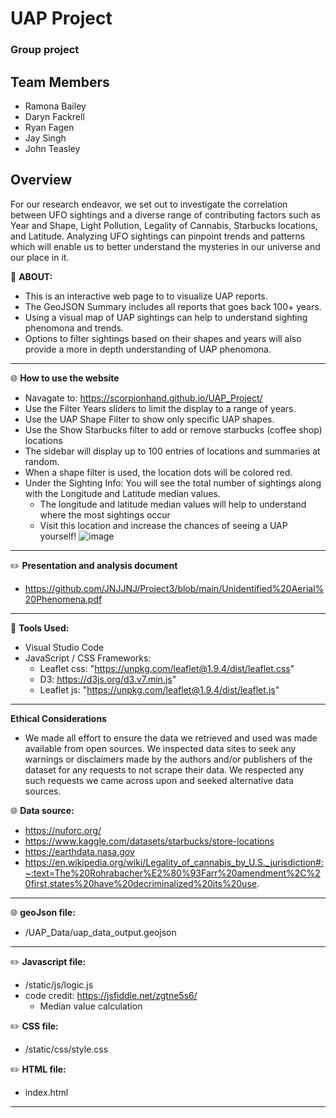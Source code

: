 # UAP Project
### Group project

## Team Members
- Ramona Bailey
- Daryn Fackrell
- Ryan Fagen
- Jay Singh
- John Teasley

## Overview
For our research endeavor, we set out to investigate the correlation between  UFO sightings  and a diverse range of contributing factors such as Year and Shape, Light Pollution, Legality of Cannabis, Starbucks locations, and Latitude. Analyzing UFO sightings can pinpoint trends and patterns which will enable  us to better understand the mysteries in our universe and our place in it. 

:memo:
**ABOUT:**
  - This is an interactive web page to to visualize UAP reports.
  - The GeoJSON Summary includes all reports that  goes back 100+ years.
  - Using a visual map of UAP sightings can help to understand sighting phenomona and trends.
  - Options to filter sightings based on their shapes and years will also provide a more in depth understanding of UAP phenomona. 
 
---
:globe_with_meridians:
**How to use the website**
  - Navagate to: https://scorpionhand.github.io/UAP_Project/
  - Use the Filter Years sliders to limit the display to a range of years.
  - Use the UAP Shape Filter to show only specific UAP shapes.
  - Use the Show Starbucks filter to add or remove starbucks (coffee shop) locations
  - The sidebar will display up to 100 entries of locations and summaries at random.
  - When a shape filter is used, the location dots will be colored red.
  - Under the Sighting Info: You will see the total number of sightings along with the Longitude and Latitude median values.
    - The longitude and latitude median values will help to understand where the most sightings occur
    - Visit this location and increase the chances of seeing a UAP yourself!
![image](https://github.com/JNJJNJ/Project3/assets/162941137/ad59a57d-db21-41ad-a49c-b4fafe1437c8)

---
:pencil2:
**Presentation and analysis document**
 - https://github.com/JNJJNJ/Project3/blob/main/Unidentified%20Aerial%20Phenomena.pdf
   
---
:wrench:
**Tools Used:**
  - Visual Studio Code
  - JavaScript / CSS Frameworks:
    - Leaflet css: "https://unpkg.com/leaflet@1.9.4/dist/leaflet.css"
    - D3: https://d3js.org/d3.v7.min.js"
    - Leaflet js: "https://unpkg.com/leaflet@1.9.4/dist/leaflet.js"
    
---

**Ethical Considerations**
- We made all effort to ensure the data we retrieved and used was made available from open sources. We inspected data sites to seek any warnings or disclaimers made by the authors and/or publishers of the dataset for any requests to not scrape their data. We respected any such requests we came across upon and seeked alternative data sources.

:globe_with_meridians:
**Data source:**
  - https://nuforc.org/
  - https://www.kaggle.com/datasets/starbucks/store-locations
  - https://earthdata.nasa.gov
  - https://en.wikipedia.org/wiki/Legality_of_cannabis_by_U.S._jurisdiction#:~:text=The%20Rohrabacher%E2%80%93Farr%20amendment%2C%20first,states%20have%20decriminalized%20its%20use.
    

---
:globe_with_meridians:
**geoJson file:**
  - /UAP_Data/uap_data_output.geojson

---
:pencil2:
**Javascript file:**
  - /static/js/logic.js
  - code credit: https://jsfiddle.net/zgtne5s6/
    - Median value calculation

:pencil2:
**CSS file:**
  - /static/css/style.css

:pencil2:
**HTML file:**
  - index.html

---


